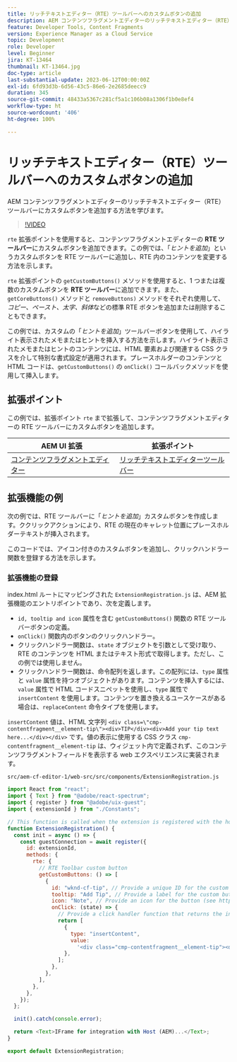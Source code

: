 ```yaml
---
title: リッチテキストエディター（RTE）ツールバーへのカスタムボタンの追加
description: AEM コンテンツフラグメントエディターのリッチテキストエディター（RTE）ツールバーにカスタムボタンを追加する方法を説明します。
feature: Developer Tools, Content Fragments
version: Experience Manager as a Cloud Service
topic: Development
role: Developer
level: Beginner
jira: KT-13464
thumbnail: KT-13464.jpg
doc-type: article
last-substantial-update: 2023-06-12T00:00:00Z
exl-id: 6fd93d3b-6d56-43c5-86e6-2e2685deecc9
duration: 345
source-git-commit: 48433a5367c281cf5a1c106b08a1306f1b0e8ef4
workflow-type: ht
source-wordcount: '406'
ht-degree: 100%

---
```


# リッチテキストエディター（RTE）ツールバーへのカスタムボタンの追加

AEM コンテンツフラグメントエディターのリッチテキストエディター（RTE）ツールバーにカスタムボタンを追加する方法を学びます。

>[!VIDEO](https://video.tv.adobe.com/v/3420768?quality=12&learn=on)

`rte` 拡張ポイントを使用すると、コンテンツフラグメントエディターの **RTE ツールバー**&#x200B;にカスタムボタンを追加できます。この例では、「_ヒントを追加_」というカスタムボタンを RTE ツールバーに追加し、RTE 内のコンテンツを変更する方法を示します。

`rte` 拡張ポイントの `getCustomButtons()` メソッドを使用すると、1 つまたは複数のカスタムボタンを **RTE ツールバー**&#x200B;に追加できます。また、`getCoreButtons()` メソッドと `removeButtons)` メソッドをそれぞれ使用して、_コピー、ペースト、太字、斜体_&#x200B;などの標準 RTE ボタンを追加または削除することもできます。

この例では、カスタムの「_ヒントを追加_」ツールバーボタンを使用して、ハイライト表示されたメモまたはヒントを挿入する方法を示します。ハイライト表示されたメモまたはヒントのコンテンツには、HTML 要素および関連する CSS クラスを介して特別な書式設定が適用されます。プレースホルダーのコンテンツと HTML コードは、`getCustomButtons()` の `onClick()` コールバックメソッドを使用して挿入します。

## 拡張ポイント

この例では、拡張ポイント `rte` まで拡張して、コンテンツフラグメントエディターの RTE ツールバーにカスタムボタンを追加します。

| AEM UI 拡張 | 拡張ポイント |
| ------------------------ | --------------------- | 
| [コンテンツフラグメントエディター](https://developer.adobe.com/uix/docs/services/aem-cf-editor/) | [リッチテキストエディターツールバー](https://developer.adobe.com/uix/docs/services/aem-cf-editor/api/rte-toolbar/) |

## 拡張機能の例

次の例では、RTE ツールバーに「_ヒントを追加_」カスタムボタンを作成します。ククリックアクションにより、RTE の現在のキャレット位置にプレースホルダーテキストが挿入されます。

このコードでは、アイコン付きのカスタムボタンを追加し、クリックハンドラー関数を登録する方法を示します。

### 拡張機能の登録

index.html ルートにマッピングされた `ExtensionRegistration.js` は、AEM 拡張機能のエントリポイントであり、次を定義します。

+ `id, tooltip and icon` 属性を含む `getCustomButtons()` 関数の RTE ツールバーボタンの定義。
+ `onClick()` 関数内のボタンのクリックハンドラー。
+ クリックハンドラー関数は、`state` オブジェクトを引数として受け取り、RTE のコンテンツを HTML またはテキスト形式で取得します。ただし、この例では使用しません。
+ クリックハンドラー関数は、命令配列を返します。この配列には、`type` 属性と `value` 属性を持つオブジェクトがあります。コンテンツを挿入するには、`value` 属性で HTML コードスニペットを使用し、`type` 属性で `insertContent` を使用します。コンテンツを置き換えるユースケースがある場合は、`replaceContent` 命令タイプを使用します。

`insertContent` 値は、HTML 文字列 `<div class=\"cmp-contentfragment__element-tip\"><div>TIP</div><div>Add your tip text here...</div></div>` です。値の表示に使用する CSS クラス `cmp-contentfragment__element-tip` は、ウィジェット内で定義されず、このコンテンツフラグメントフィールドを表示する web エクスペリエンスに実装されます。


`src/aem-cf-editor-1/web-src/src/components/ExtensionRegistration.js`

```javascript
import React from "react";
import { Text } from "@adobe/react-spectrum";
import { register } from "@adobe/uix-guest";
import { extensionId } from "./Constants";

// This function is called when the extension is registered with the host and runs in an iframe in the Content Fragment Editor browser window.
function ExtensionRegistration() {
  const init = async () => {
    const guestConnection = await register({
      id: extensionId,
      methods: {
        rte: {
          // RTE Toolbar custom button
          getCustomButtons: () => [
            {
              id: "wknd-cf-tip", // Provide a unique ID for the custom button
              tooltip: "Add Tip", // Provide a label for the custom button
              icon: "Note", // Provide an icon for the button (see https://spectrum.adobe.com/page/icons/ for a list of available icons)
              onClick: (state) => {
                // Provide a click handler function that returns the instructions array with type and value. This example inserts the HTML snippet for TIP content.
                return [
                  {
                    type: "insertContent",
                    value:
                      '<div class="cmp-contentfragment__element-tip"><div>TIP</div><div>Add your tip text here...</div></div>',
                  },
                ];
              },
            },
          ],
        },
      },
    });
  };

  init().catch(console.error);

  return <Text>IFrame for integration with Host (AEM)...</Text>;
}

export default ExtensionRegistration;
```
